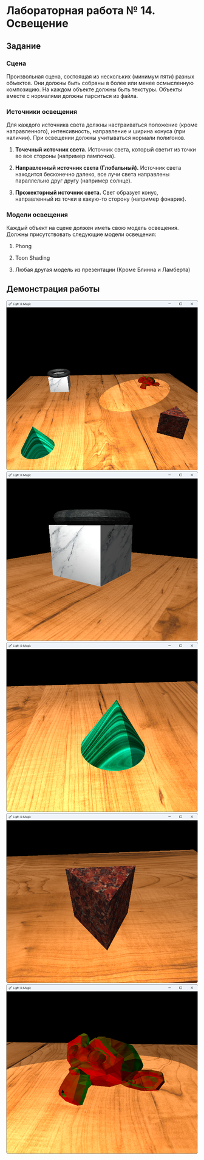 # Лабораторная работа № 14. Освещение
## Задание
### Сцена
Произвольная сцена, состоящая из нескольких (минимум пяти) разных объектов. Они должны быть собраны в более или менее осмысленную композицию. На каждом объекте должны быть текстуры. Объекты вместе с нормалями должны парситься из файла.

### Источники освещения
Для каждого источника света должны настраиваться положение (кроме направленного), интенсивность, направление и ширина конуса (при наличии). При освещении должны учитываться нормали полигонов.

1. **Точечный источник света.**
Источник света, который светит из точки во все стороны (например лампочка).

2.  **Направленный источник света (Глобальный).**
Источник света находится бесконечно далеко, все лучи света направлены параллельно друг другу (например солнце).

3. **Прожекторный источник света.**
Свет образует конус, направленный из точки в какую-то сторону (например фонарик).

### Модели освещения
Каждый объект на сцене должен иметь свою модель освещения. Должны присутствовать следующие модели освещения:

1. Phong

2. Toon Shading

3. Любая другая модель из презентации (Кроме Блинна и Ламберта)
## Демонстрация работы
![](imgs/1.png)
![](imgs/2.png)
![](imgs/3.png)
![](imgs/4.png)
![](imgs/5.png)
